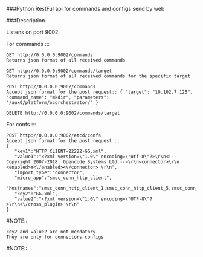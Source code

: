 ###Python RestFul api for commands and configs send by web

###Description 

Listens on port 9002

For commands :::

	GET http://0.0.0.0:9002/commands 
	Returns json format of all received commands

	GET http://0.0.0.0:9002/commands/target 
	Returns json format of all received commands for the specific target

	POST http://0.0.0.0:9002/commands 
	Accept json format for the post request:: { "target": "10.102.7.125", "command_name": "mkdir", "parameters": "/aux0/platform/ocorchestrator/" }

	DELETE http://0.0.0.0:9002/commands/target

For confs :::

	POST http://0.0.0.0:9002/etcd/confs
	Accept json format for the post request :: 
	{
	   "key1":"HTTP_CLIENT-22222-GG.xml",
	   "value1":"<?xml version=\"1.0\" encoding=\"utf-8\"?>\r\n<!-- Copyright 2007-2018. Opencode Systems Ltd.-->\r\n<connector>\r\n  <enabled>Y<\/enabled><\/connector> \r\n",
	   "import_type":"connector",
	   "micro_app":"smsc_conn_http_client",
	   "hostnames":"smsc_conn_http_client_1,smsc_conn_http_client_5,smsc_conn_http_client_2,smsc_conn_http_client_4",
	   "key2":"GG.xml",
	   "value2":"<?xml version=\"1.0\" encoding=\"UTF-8\"?>\r\n<\/cross_plugin> \r\n"
	}

#NOTE::

	key2 and value2 are not mendatory
	They are only for connectors configs

#NOTE::
